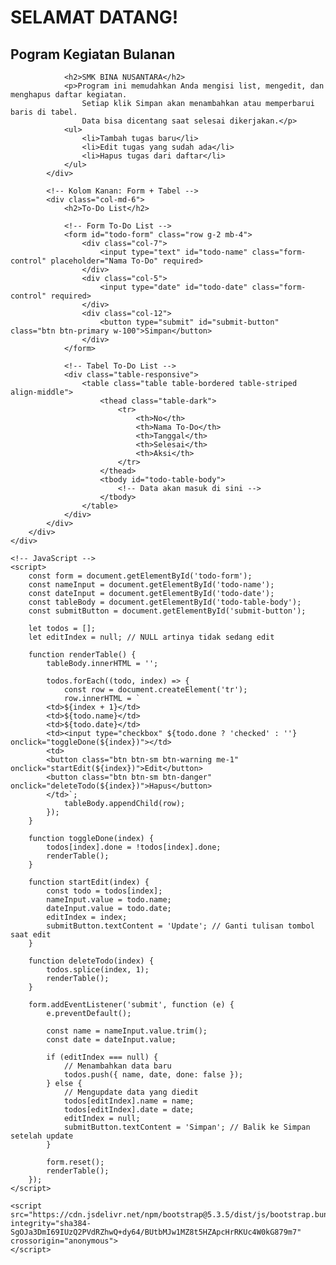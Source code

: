 
<!DOCTYPE html>
<html>
  <head>
    <title>SELAMAT DATANG!</title>
    <link rel="stylesheet" href="styles.css" />
  </head>
  <body>
      <h1 class="title">SELAMAT DATANG! </h1>
      <p id="currentTime"></p>
      <script src="script.js"></script>
  </body>
</html><html lang="en">
<head>
    <meta charset="UTF-8">
    <meta name="viewport" content="width=device-width, initial-scale=1.0">
    <title>To-Do List</title>
    <link href="https://cdn.jsdelivr.net/npm/bootstrap@5.3.5/dist/css/bootstrap.min.css" rel="stylesheet"
        integrity="sha384-SgOJa3DmI69IUzQ2PVdRZhwQ+dy64/BUtbMJw1MZ8t5HZApcHrRKUc4W0kG879m7" crossorigin="anonymous">
    <link rel="stylesheet" href="https://cdn.jsdelivr.net/npm/bootstrap-icons@1.11.3/font/bootstrap-icons.css">

</head>
<body>
    <div class="container py-5">
        <div class="row">
            <!-- Kolom Kiri: Deskripsi -->
            <div class="col-md-6 mb-4">
                <h2>Pogram Kegiatan Bulanan</h2>
              
                <h2>SMK BINA NUSANTARA</h2>
                <p>Program ini memudahkan Anda mengisi list, mengedit, dan menghapus daftar kegiatan.
                    Setiap klik Simpan akan menambahkan atau memperbarui baris di tabel.
                    Data bisa dicentang saat selesai dikerjakan.</p>
                <ul>
                    <li>Tambah tugas baru</li>
                    <li>Edit tugas yang sudah ada</li>
                    <li>Hapus tugas dari daftar</li>
                </ul>
            </div>
    
            <!-- Kolom Kanan: Form + Tabel -->
            <div class="col-md-6">
                <h2>To-Do List</h2>
    
                <!-- Form To-Do List -->
                <form id="todo-form" class="row g-2 mb-4">
                    <div class="col-7">
                        <input type="text" id="todo-name" class="form-control" placeholder="Nama To-Do" required>
                    </div>
                    <div class="col-5">
                        <input type="date" id="todo-date" class="form-control" required>
                    </div>
                    <div class="col-12">
                        <button type="submit" id="submit-button" class="btn btn-primary w-100">Simpan</button>
                    </div>
                </form>
    
                <!-- Tabel To-Do List -->
                <div class="table-responsive">
                    <table class="table table-bordered table-striped align-middle">
                        <thead class="table-dark">
                            <tr>
                                <th>No</th>
                                <th>Nama To-Do</th>
                                <th>Tanggal</th>
                                <th>Selesai</th>
                                <th>Aksi</th>
                            </tr>
                        </thead>
                        <tbody id="todo-table-body">
                            <!-- Data akan masuk di sini -->
                        </tbody>
                    </table>
                </div>
            </div>
        </div>
    </div>
    
    <!-- JavaScript -->
    <script>
        const form = document.getElementById('todo-form');
        const nameInput = document.getElementById('todo-name');
        const dateInput = document.getElementById('todo-date');
        const tableBody = document.getElementById('todo-table-body');
        const submitButton = document.getElementById('submit-button');

        let todos = [];
        let editIndex = null; // NULL artinya tidak sedang edit

        function renderTable() {
            tableBody.innerHTML = '';

            todos.forEach((todo, index) => {
                const row = document.createElement('tr');
                row.innerHTML = `
            <td>${index + 1}</td>
            <td>${todo.name}</td>
            <td>${todo.date}</td>
            <td><input type="checkbox" ${todo.done ? 'checked' : ''} onclick="toggleDone(${index})"></td>
            <td>
            <button class="btn btn-sm btn-warning me-1" onclick="startEdit(${index})">Edit</button>
            <button class="btn btn-sm btn-danger" onclick="deleteTodo(${index})">Hapus</button>
            </td>`;
                tableBody.appendChild(row);
            });
        }

        function toggleDone(index) {
            todos[index].done = !todos[index].done;
            renderTable();
        }

        function startEdit(index) {
            const todo = todos[index];
            nameInput.value = todo.name;
            dateInput.value = todo.date;
            editIndex = index;
            submitButton.textContent = 'Update'; // Ganti tulisan tombol saat edit
        }

        function deleteTodo(index) {
            todos.splice(index, 1);
            renderTable();
        }

        form.addEventListener('submit', function (e) {
            e.preventDefault();

            const name = nameInput.value.trim();
            const date = dateInput.value;

            if (editIndex === null) {
                // Menambahkan data baru
                todos.push({ name, date, done: false });
            } else {
                // Mengupdate data yang diedit
                todos[editIndex].name = name;
                todos[editIndex].date = date;
                editIndex = null;
                submitButton.textContent = 'Simpan'; // Balik ke Simpan setelah update
            }

            form.reset();
            renderTable();
        });
    </script>

    <script src="https://cdn.jsdelivr.net/npm/bootstrap@5.3.5/dist/js/bootstrap.bundle.min.js" 
    integrity="sha384-SgOJa3DmI69IUzQ2PVdRZhwQ+dy64/BUtbMJw1MZ8t5HZApcHrRKUc4W0kG879m7" crossorigin="anonymous">
    </script>
    
</body>
</html>
